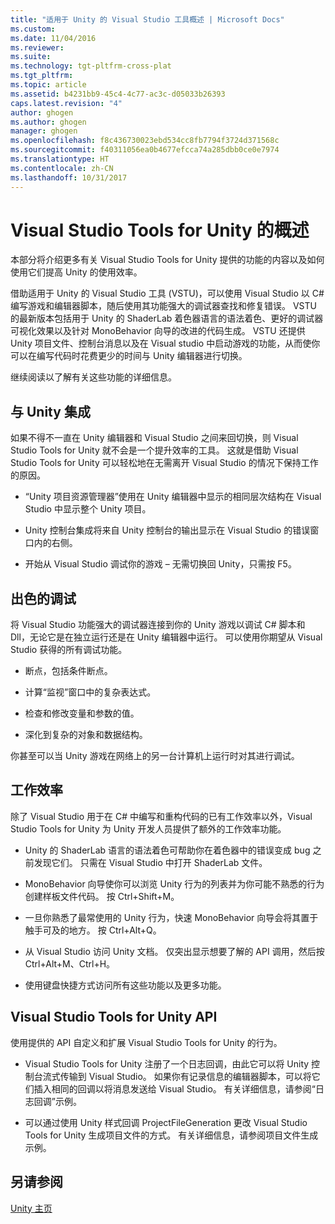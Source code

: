 ```yaml
---
title: "适用于 Unity 的 Visual Studio 工具概述 | Microsoft Docs"
ms.custom: 
ms.date: 11/04/2016
ms.reviewer: 
ms.suite: 
ms.technology: tgt-pltfrm-cross-plat
ms.tgt_pltfrm: 
ms.topic: article
ms.assetid: b4231bb9-45c4-4c77-ac3c-d05033b26393
caps.latest.revision: "4"
author: ghogen
ms.author: ghogen
manager: ghogen
ms.openlocfilehash: f8c436730023ebd534cc8fb7794f3724d371568c
ms.sourcegitcommit: f40311056ea0b4677efcca74a285dbb0ce0e7974
ms.translationtype: HT
ms.contentlocale: zh-CN
ms.lasthandoff: 10/31/2017
---
```

# <a name="overview-of-visual-studio-tools-for-unity"></a>Visual Studio Tools for Unity 的概述
本部分将介绍更多有关 Visual Studio Tools for Unity 提供的功能的内容以及如何使用它们提高 Unity 的使用效率。  
  
 借助适用于 Unity 的 Visual Studio 工具 (VSTU)，可以使用 Visual Studio 以 C# 编写游戏和编辑器脚本，随后使用其功能强大的调试器查找和修复错误。 VSTU 的最新版本包括用于 Unity 的 ShaderLab 着色器语言的语法着色、更好的调试器可视化效果以及针对 MonoBehavior 向导的改进的代码生成。 VSTU 还提供 Unity 项目文件、控制台消息以及在 Visual studio 中启动游戏的功能，从而使你可以在编写代码时花费更少的时间与 Unity 编辑器进行切换。  
  
 继续阅读以了解有关这些功能的详细信息。  
  
## <a name="integration-with-unity"></a>与 Unity 集成  
 如果不得不一直在 Unity 编辑器和 Visual Studio 之间来回切换，则 Visual Studio Tools for Unity 就不会是一个提升效率的工具。 这就是借助 Visual Studio Tools for Unity 可以轻松地在无需离开 Visual Studio 的情况下保持工作的原因。  
  
-   “Unity 项目资源管理器”使用在 Unity 编辑器中显示的相同层次结构在 Visual Studio 中显示整个 Unity 项目。  
  
-   Unity 控制台集成将来自 Unity 控制台的输出显示在 Visual Studio 的错误窗口内的右侧。  
  
-   开始从 Visual Studio 调试你的游戏 – 无需切换回 Unity，只需按 F5。  
  
## <a name="superior-debugging"></a>出色的调试  
 将 Visual Studio 功能强大的调试器连接到你的 Unity 游戏以调试 C# 脚本和 Dll，无论它是在独立运行还是在 Unity 编辑器中运行。 可以使用你期望从 Visual Studio 获得的所有调试功能。  
  
-   断点，包括条件断点。  
  
-   计算“监视”窗口中的复杂表达式。  
  
-   检查和修改变量和参数的值。  
  
-   深化到复杂的对象和数据结构。  
  
 你甚至可以当 Unity 游戏在网络上的另一台计算机上运行时对其进行调试。  
  
## <a name="productivity"></a>工作效率  
 除了 Visual Studio 用于在 C# 中编写和重构代码的已有工作效率以外，Visual Studio Tools for Unity 为 Unity 开发人员提供了额外的工作效率功能。  
  
-   Unity 的 ShaderLab 语言的语法着色可帮助你在着色器中的错误变成 bug 之前发现它们。 只需在 Visual Studio 中打开 ShaderLab 文件。  
  
-   MonoBehavior 向导使你可以浏览 Unity 行为的列表并为你可能不熟悉的行为创建样板文件代码。 按 Ctrl+Shift+M。  
  
-   一旦你熟悉了最常使用的 Unity 行为，快速 MonoBehavior 向导会将其置于触手可及的地方。 按 Ctrl+Alt+Q。  
  
-   从 Visual Studio 访问 Unity 文档。 仅突出显示想要了解的 API 调用，然后按 Ctrl+Alt+M、Ctrl+H。  
  
-   使用键盘快捷方式访问所有这些功能以及更多功能。  
  
## <a name="visual-studio-tools-for-unity-api"></a>Visual Studio Tools for Unity API  
 使用提供的 API 自定义和扩展 Visual Studio Tools for Unity 的行为。  
  
-   Visual Studio Tools for Unity 注册了一个日志回调，由此它可以将 Unity 控制台流式传输到 Visual Studio。 如果你有记录信息的编辑器脚本，可以将它们插入相同的回调以将消息发送给 Visual Studio。 有关详细信息，请参阅“日志回调”示例。  
  
-   可以通过使用 Unity 样式回调 ProjectFileGeneration 更改 Visual Studio Tools for Unity 生成项目文件的方式。 有关详细信息，请参阅项目文件生成示例。  
  
## <a name="see-also"></a>另请参阅  
 [Unity 主页](http://unity3d.com)